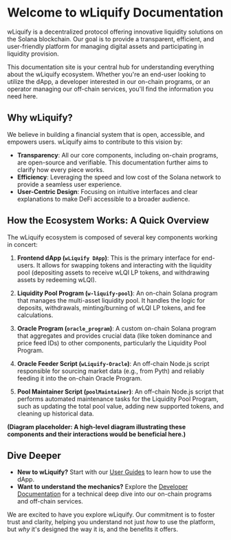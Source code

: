 # Welcome to wLiquify Documentation

wLiquify is a decentralized protocol offering innovative liquidity solutions on the Solana blockchain. Our goal is to provide a transparent, efficient, and user-friendly platform for managing digital assets and participating in liquidity provision.

This documentation site is your central hub for understanding everything about the wLiquify ecosystem. Whether you're an end-user looking to utilize the dApp, a developer interested in our on-chain programs, or an operator managing our off-chain services, you'll find the information you need here.

## Why wLiquify?

We believe in building a financial system that is open, accessible, and empowers users. wLiquify aims to contribute to this vision by:

*   **Transparency**: All our core components, including on-chain programs, are open-source and verifiable. This documentation further aims to clarify how every piece works.
*   **Efficiency**: Leveraging the speed and low cost of the Solana network to provide a seamless user experience.
*   **User-Centric Design**: Focusing on intuitive interfaces and clear explanations to make DeFi accessible to a broader audience.

## How the Ecosystem Works: A Quick Overview

The wLiquify ecosystem is composed of several key components working in concert:

1.  **Frontend dApp (`wLiquify DApp`)**: This is the primary interface for end-users. It allows for swapping tokens and interacting with the liquidity pool (depositing assets to receive wLQI LP tokens, and withdrawing assets by redeeming wLQI).

2.  **Liquidity Pool Program (`w-liquify-pool`)**: An on-chain Solana program that manages the multi-asset liquidity pool. It handles the logic for deposits, withdrawals, minting/burning of wLQI LP tokens, and fee calculations.

3.  **Oracle Program (`oracle_program`)**: A custom on-chain Solana program that aggregates and provides crucial data (like token dominance and price feed IDs) to other components, particularly the Liquidity Pool Program.

4.  **Oracle Feeder Script (`wLiquify-Oracle`)**: An off-chain Node.js script responsible for sourcing market data (e.g., from Pyth) and reliably feeding it into the on-chain Oracle Program.

5.  **Pool Maintainer Script (`poolMaintainer`)**: An off-chain Node.js script that performs automated maintenance tasks for the Liquidity Pool Program, such as updating the total pool value, adding new supported tokens, and cleaning up historical data.

**(Diagram placeholder: A high-level diagram illustrating these components and their interactions would be beneficial here.)**

## Dive Deeper

*   **New to wLiquify?** Start with our [User Guides](./user-guides/dapp-guide) to learn how to use the dApp.
*   **Want to understand the mechanics?** Explore the [Developer Documentation](./developer-docs/overview) for a technical deep dive into our on-chain programs and off-chain services.

We are excited to have you explore wLiquify. Our commitment is to foster trust and clarity, helping you understand not just *how* to use the platform, but *why* it's designed the way it is, and the benefits it offers. 